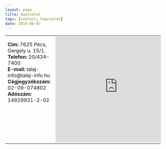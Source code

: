 ```yaml
---
layout: page
title: Kapcsolat
tags: [contact, kapcsolat]
date: 2016-06-07
---
```


<table>
<tr>
<td valign="top">
<div class="poem">
    <p class="stanza">
        <span class="verse">
            <b>Cím:</b> 7625 Pécs, Gergely u. 15/1.
        </span><br />
        <span class="verse">
            <b>Telefon:</b> 20/434-7400
        </span><br />
        <span class="verse">
            <b>E-mail:</b> talaj-info@talaj-info.hu
        </span><br />
        <span class="verse">
            <b>Cégjegyzékszám:</b> 02-09-074802
        </span><br />
        <span class="verse">
            <b>Adószám:</b> 14929931-2-02
        </span>
    </p>
</div>
</td valign="top">
<td>
<iframe src="http://maps.google.com/maps?q=46.084845,18.231399&z=15&output=embed" width="400px" height="342px" frameborder="0" style="border:0"></iframe>
</td>
</tr>
</table>
